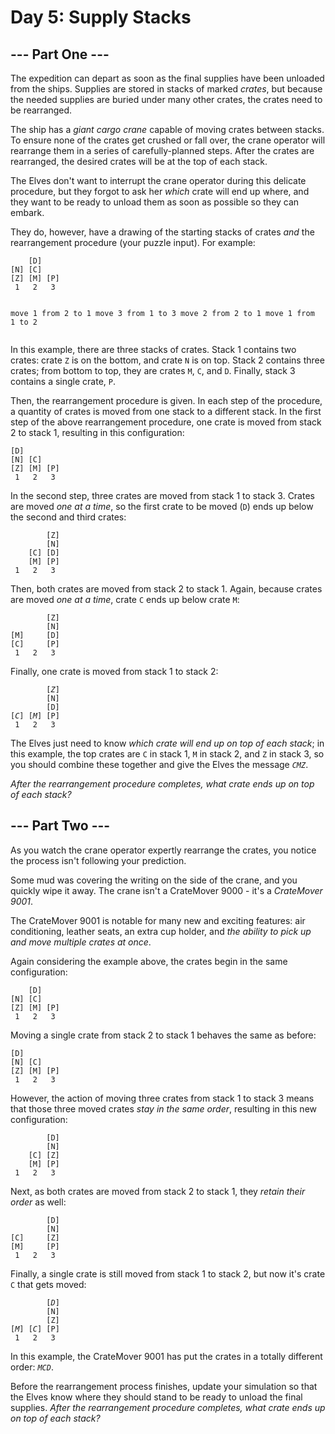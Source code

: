 #  Day 5: Supply Stacks

<article class="day-desc"><h2>--- Part One ---</h2>
<p>The expedition can depart as soon as the final supplies have been unloaded from the ships. Supplies are stored in stacks of marked <em>crates</em>, but because the needed supplies are buried under many other crates, the crates need to be rearranged.</p>
<p>The ship has a <em>giant cargo crane</em> capable of moving crates between stacks. To ensure none of the crates get crushed or fall over, the crane operator will rearrange them in a series of carefully-planned steps. After the crates are rearranged, the desired crates will be at the top of each stack.</p>
<p>The Elves don't want to interrupt the crane operator during this delicate procedure, but they forgot to ask her <em>which</em> crate will end up where, and they want to be ready to unload them as soon as possible so they can embark.</p>
<p>They do, however, have a drawing of the starting stacks of crates <em>and</em> the rearrangement procedure (your puzzle input). For example:</p>
<pre><code>    [D]    
[N] [C]    
[Z] [M] [P]
 1   2   3 

move 1 from 2 to 1
move 3 from 1 to 3
move 2 from 2 to 1
move 1 from 1 to 2
</code></pre>
<p>In this example, there are three stacks of crates. Stack 1 contains two crates: crate <code>Z</code> is on the bottom, and crate <code>N</code> is on top. Stack 2 contains three crates; from bottom to top, they are crates <code>M</code>, <code>C</code>, and <code>D</code>. Finally, stack 3 contains a single crate, <code>P</code>.</p>
<p>Then, the rearrangement procedure is given. In each step of the procedure, a quantity of crates is moved from one stack to a different stack. In the first step of the above rearrangement procedure, one crate is moved from stack 2 to stack 1, resulting in this configuration:</p>
<pre><code>[D]        
[N] [C]    
[Z] [M] [P]
 1   2   3 
</code></pre>
<p>In the second step, three crates are moved from stack 1 to stack 3. Crates are moved <em>one at a time</em>, so the first crate to be moved (<code>D</code>) ends up below the second and third crates:</p>
<pre><code>        [Z]
        [N]
    [C] [D]
    [M] [P]
 1   2   3
</code></pre>
<p>Then, both crates are moved from stack 2 to stack 1. Again, because crates are moved <em>one at a time</em>, crate <code>C</code> ends up below crate <code>M</code>:</p>
<pre><code>        [Z]
        [N]
[M]     [D]
[C]     [P]
 1   2   3
</code></pre>
<p>Finally, one crate is moved from stack 1 to stack 2:</p>
<pre><code>        [<em>Z</em>]
        [N]
        [D]
[<em>C</em>] [<em>M</em>] [P]
 1   2   3
</code></pre>
<p>The Elves just need to know <em>which crate will end up on top of each stack</em>; in this example, the top crates are <code>C</code> in stack 1, <code>M</code> in stack 2, and <code>Z</code> in stack 3, so you should combine these together and give the Elves the message <code><em>CMZ</em></code>.</p>
<p><em>After the rearrangement procedure completes, what crate ends up on top of each stack?</em></p>
</article>
<article class="day-desc"><h2 id="part2">--- Part Two ---</h2><p>As you watch the crane operator expertly rearrange the crates, you notice the process isn't following your prediction.</p>
<p>Some mud was covering the writing on the side of the crane, and you quickly wipe it away. The crane isn't a CrateMover 9000 - it's a <em><span title="It's way better than the old CrateMover 1006.">CrateMover 9001</span></em>.</p>
<p>The CrateMover 9001 is notable for many new and exciting features: air conditioning, leather seats, an extra cup holder, and <em>the ability to pick up and move multiple crates at once</em>.</p>
<p>Again considering the example above, the crates begin in the same configuration:</p>
<pre><code>    [D]    
[N] [C]    
[Z] [M] [P]
 1   2   3 
</code></pre>
<p>Moving a single crate from stack 2 to stack 1 behaves the same as before:</p>
<pre><code>[D]        
[N] [C]    
[Z] [M] [P]
 1   2   3 
</code></pre>
<p>However, the action of moving three crates from stack 1 to stack 3 means that those three moved crates <em>stay in the same order</em>, resulting in this new configuration:</p>
<pre><code>        [D]
        [N]
    [C] [Z]
    [M] [P]
 1   2   3
</code></pre>
<p>Next, as both crates are moved from stack 2 to stack 1, they <em>retain their order</em> as well:</p>
<pre><code>        [D]
        [N]
[C]     [Z]
[M]     [P]
 1   2   3
</code></pre>
<p>Finally, a single crate is still moved from stack 1 to stack 2, but now it's crate <code>C</code> that gets moved:</p>
<pre><code>        [<em>D</em>]
        [N]
        [Z]
[<em>M</em>] [<em>C</em>] [P]
 1   2   3
</code></pre>
<p>In this example, the CrateMover 9001 has put the crates in a totally different order: <code><em>MCD</em></code>.</p>
<p>Before the rearrangement process finishes, update your simulation so that the Elves know where they should stand to be ready to unload the final supplies. 
<em>After the rearrangement procedure completes, what crate ends up on top of each stack?</em></p>
</article>